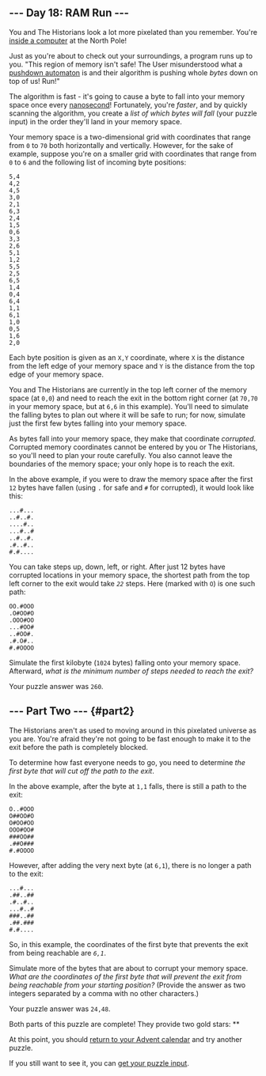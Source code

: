 ## \-\-- Day 18: RAM Run \-\--

You and The Historians look a lot more pixelated than you remember.
You\'re [inside a computer](/2017/day/2) at the North Pole!

Just as you\'re about to check out your surroundings, a program runs up
to you. \"This region of memory isn\'t safe! The User misunderstood what
a [pushdown
automaton](https://en.wikipedia.org/wiki/Pushdown_automaton)
is and their algorithm is pushing whole *bytes* down on top of us!
Run!\"

The algorithm is fast - it\'s going to cause a byte to fall into your
memory space once every
[nanosecond](https://www.youtube.com/watch?v=9eyFDBPk4Yw)!
Fortunately, you\'re *faster*, and by quickly scanning the algorithm,
you create a *list of which bytes will fall* (your puzzle input) in the
order they\'ll land in your memory space.

Your memory space is a two-dimensional grid with coordinates that range
from `0` to `70` both horizontally and vertically. However, for the sake
of example, suppose you\'re on a smaller grid with coordinates that
range from `0` to `6` and the following list of incoming byte positions:

    5,4
    4,2
    4,5
    3,0
    2,1
    6,3
    2,4
    1,5
    0,6
    3,3
    2,6
    5,1
    1,2
    5,5
    2,5
    6,5
    1,4
    0,4
    6,4
    1,1
    6,1
    1,0
    0,5
    1,6
    2,0

Each byte position is given as an `X,Y` coordinate, where `X` is the
distance from the left edge of your memory space and `Y` is the distance
from the top edge of your memory space.

You and The Historians are currently in the top left corner of the
memory space (at `0,0`) and need to reach the exit in the bottom right
corner (at `70,70` in your memory space, but at `6,6` in this example).
You\'ll need to simulate the falling bytes to plan out where it will be
safe to run; for now, simulate just the first few bytes falling into
your memory space.

As bytes fall into your memory space, they make that coordinate
*corrupted*. Corrupted memory coordinates cannot be entered by you or
The Historians, so you\'ll need to plan your route carefully. You also
cannot leave the boundaries of the memory space; your only hope is to
reach the exit.

In the above example, if you were to draw the memory space after the
first `12` bytes have fallen (using `.` for safe and `#` for corrupted),
it would look like this:

    ...#...
    ..#..#.
    ....#..
    ...#..#
    ..#..#.
    .#..#..
    #.#....

You can take steps up, down, left, or right. After just 12 bytes have
corrupted locations in your memory space, the shortest path from the top
left corner to the exit would take *`22`* steps. Here (marked with `O`)
is one such path:

    OO.#OOO
    .O#OO#O
    .OOO#OO
    ...#OO#
    ..#OO#.
    .#.O#..
    #.#OOOO

Simulate the first kilobyte (`1024` bytes) falling onto your memory
space. Afterward, *what is the minimum number of steps needed to reach
the exit?*

Your puzzle answer was `260`.

## \-\-- Part Two \-\-- {#part2}

The Historians aren\'t as used to moving around in this pixelated
universe as you are. You\'re afraid they\'re not going to be fast enough
to make it to the exit before the path is completely blocked.

To determine how fast everyone needs to go, you need to determine *the
first byte that will cut off the path to the exit*.

In the above example, after the byte at `1,1` falls, there is still a
path to the exit:

    O..#OOO
    O##OO#O
    O#OO#OO
    OOO#OO#
    ###OO##
    .##O###
    #.#OOOO

However, after adding the very next byte (at `6,1`), there is no longer
a path to the exit:

    ...#...
    .##..##
    .#..#..
    ...#..#
    ###..##
    .##.###
    #.#....

So, in this example, the coordinates of the first byte that prevents the
exit from being reachable are *`6,1`*.

Simulate more of the bytes that are about to corrupt your memory space.
*What are the coordinates of the first byte that will prevent the exit
from being reachable from your starting position?* (Provide the answer
as two integers separated by a comma with no other characters.)

Your puzzle answer was `24,48`.

Both parts of this puzzle are complete! They provide two gold stars:
\*\*

At this point, you should [return to your Advent calendar](/2024) and
try another puzzle.

If you still want to see it, you can [get your puzzle
input](18/input).

